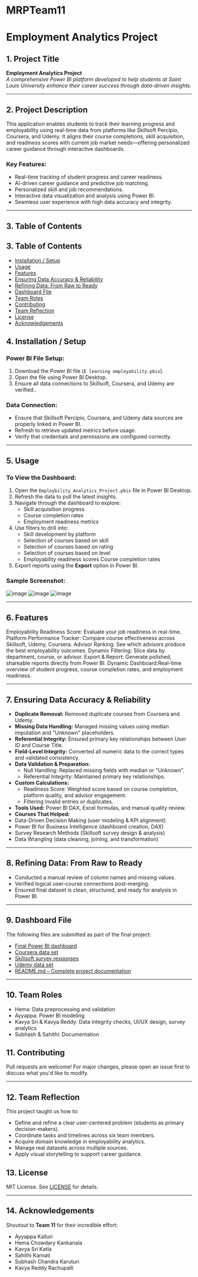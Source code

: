 # MRPTeam11
# Employment Analytics Project
 
## 1. Project Title
**Employment Analytics Project**  
*A comprehensive Power BI platform developed to help students at Saint Louis University enhance their career success through data-driven insights.*  
 
---
 
## 2. Project Description
This application enables students to track their learning progress and employability using real-time data from platforms like Skillsoft Percipio, Coursera, and Udemy. It aligns their course completions, skill acquisition, and readiness scores with current job market needs—offering personalized career guidance through interactive dashboards.
 
### Key Features:
- Real-time tracking of student progress and career readiness.
- AI-driven career guidance and predictive job matching.
- Personalized skill and job recommendations.
- Interactive data visualization and analysis using Power BI.
- Seamless user experience with high data accuracy and integrity.
 
---
 
## 3. Table of Contents
## 3. Table of Contents
- [Installation / Setup](#4-installation--setup)
- [Usage](#5-usage)
- [Features](#6-features)
- [Ensuring Data Accuracy & Reliability](#7-ensuring-data-accuracy--reliability)
- [Refining Data: From Raw to Ready](#8-refining-data-from-raw-to-ready)
- [Dashboard File](#9-dashboard-file)
- [Team Roles](#10-team-roles)
- [Contributing](#11-contributing)
- [Team Reflection](#12-team-reflection)
- [License](#13-license)
- [Acknowledgements](#14-acknowledgements)

 
## 4. Installation / Setup
### Power BI File Setup:
1. Download the Power BI file (`E learning employability.pbix`).
2. Open the file using Power BI Desktop.
3. Ensure all data connections to Skillsoft, Coursera, and Udemy are verified..
 
### Data Connection:
- Ensure that Skillsoft Percipio, Coursera, and Udemy data sources are properly linked in Power BI.
- Refresh to retrieve updated metrics before usage.
- Verify that credentials and permissions are configured correctly.
 
---
 
## 5. Usage
### To View the Dashboard:
1. Open the `Employbility_Analytics_Project.pbix` file in Power BI Desktop.
2. Refresh the data to pull the latest insights.
3. Navigate through the dashboard to explore:
   - Skill acquisition progress
   - Course completion rates
   - Employment readiness metrics
4. Use filters to drill into:
   - Skill development by platform
   - Selection of courses based on skill
   - Selection of courses based on rating
   - Selection of courses based on level
   - Employability readiness scores
Course completion rates
5. Export reports using the **Export** option in Power BI.
 
### Sample Screenshot:
![image](https://github.com/KavyaSrikatla/MRPTeam11/blob/main/coursera.png)
![image](https://github.com/KavyaSrikatla/MRPTeam11/blob/main/udemy.png)
![image](https://github.com/KavyaSrikatla/MRPTeam11/blob/main/skillsoft.png)
 
---
 
## 6. Features
Employability Readiness Score: Evaluate your job readiness in real-time.
Platform Performance Tracker: Compare course effectiveness across Skillsoft, Udemy, Coursera.
Advisor Ranking: See which advisors produce the best employability outcomes.
Dynamic Filtering: Slice data by department, course, or advisor.
Export & Report: Generate polished, shareable reports directly from Power BI.
Dynamic Dashboard:Real-time overview of student progress, course completion rates, and employment readiness.  

---
 
## 7. Ensuring Data Accuracy & Reliability
- **Duplicate Removal:** Removed duplicate courses from Coursera and Udemy.
- **Missing Data Handling:** Managed missing values using median imputation and "Unknown" placeholders.
- **Referential Integrity:** Ensured primary key relationships between User ID and Course Title.
- **Field-Level Integrity:** Converted all numeric data to the correct types and validated consistency.
- **Data Validation & Preparation:**
   - Null Handling: Replaced missing fields with median or "Unknown".
   - Referential Integrity: Maintained primary key relationships.
-  **Custom Calculations:**
   - Readiness Score: Weighted score based on course completion, platform quality, and advisor engagement.
   - Filtering invalid entries or duplicates.
- **Tools Used:** Power BI DAX, Excel formulas, and manual quality review.
- **Courses That Helped:**
 - Data-Driven Decision Making (user modeling & KPI alignment)
 - Power BI for Business Intelligence (dashboard creation, DAX)
 - Survey Research Methods (Skillsoft survey design & analysis)
 - Data Wrangling (data cleaning, joining, and transformation)

---
 
## 8. Refining Data: From Raw to Ready
- Conducted a manual review of column names and missing values.
- Verified logical user-course connections post-merging.
- Ensured final dataset is clean, structured, and ready for analysis in Power BI.
 
---
 
## 9. Dashboard File  
The following files are submitted as part of the final project:

- [Final Power BI dashboard](https://github.com/KavyaSrikatla/MRPTeam11/blob/98fdee161d937f7d58470f80ef06ed4763bd5f7a/E%20learning%20employability.pbix)
- [Coursera data set](https://github.com/KavyaSrikatla/MRPTeam11/blob/98fdee161d937f7d58470f80ef06ed4763bd5f7a/Coursera.csv)
- [Skillsoft survey responses](https://github.com/KavyaSrikatla/MRPTeam11/blob/8b3fbeed162afb961def17e639bc8fbe1ea75460/Skillsoft%20Percipio.csv)
- [Udemy data set](https://github.com/KavyaSrikatla/MRPTeam11/blob/98fdee161d937f7d58470f80ef06ed4763bd5f7a/Udemy.csv)
- [README.md – Complete project documentation](https://github.com/KavyaSrikatla/MRPTeam11/blob/main/README.md)

---
## 10. Team Roles
- Hema: Data preprocessing and validation
- Ayyappa: Power BI modeling
- Kavya Sri & Kavya Reddy: Data integrity checks, UI/UX design, survey analytics
- Subhash & Sahithi: Documentation

## 11. Contributing
Pull requests are welcome! For major changes, please open an issue first to discuss what you'd like to modify.
 
---

## 12. Team Reflection

This project taught us how to:

- Define and refine a clear user-centered problem (students as primary decision-makers).
- Coordinate tasks and timelines across six team members.
- Acquire domain knowledge in employability analytics.
- Manage real datasets across multiple sources.
- Apply visual storytelling to support career guidance.
 
## 13. License
MIT License. See [LICENSE](LICENSE) for details.
 
---
 
## 14. Acknowledgements
Shoutout to **Team 11** for their incredible effort:
- Ayyappa Kalluri  
- Hema Chowdary Kankanala  
- Kavya Sri Katla  
- Sahithi Karnati  
- Subhash Chandra Karuturi  
- Kavya Reddy Rachupalli
